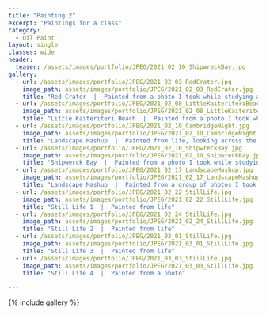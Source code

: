 ```yaml
---
title: "Painting 2"
excerpt: "Paintings for a class"
category:
  - Oil Paint
layout: single
classes: wide
header:
  teaser: /assets/images/portfolio/JPEG/2021_02_10_ShipwreckBay.jpg
gallery:
  - url: /assets/images/portfolio/JPEG/2021_02_03_RedCrater.jpg
    image_path: assets/images/portfolio/JPEG/2021_02_03_RedCrater.jpg
    title: "Red Crater  |  Painted from a photo I took while studying abroad"
  - url: /assets/images/portfolio/JPEG/2021_02_08_LittleKaiteriteriBeach.jpg
    image_path: assets/images/portfolio/JPEG/2021_02_08_LittleKaiteriteriBeach.jpg
    title: "Little Kaiteriteri Beach  |  Painted from a photo I took while studying abroad"
  - url: /assets/images/portfolio/JPEG/2021_02_10_CambridgeNight.jpg
    image_path: assets/images/portfolio/JPEG/2021_02_10_CambridgeNight.jpg
    title: "Landscape Mashup  |  Painted from life, looking across the Charles River from the BU CFA building to Cambridge"
  - url: /assets/images/portfolio/JPEG/2021_02_10_ShipwreckBay.jpg
    image_path: assets/images/portfolio/JPEG/2021_02_10_ShipwreckBay.jpg
    title: "Shipwerck Bay  |  Painted from a photo I took while studying abroad"
  - url: /assets/images/portfolio/JPEG/2021_02_17_LandscapeMashup.jpg
    image_path: assets/images/portfolio/JPEG/2021_02_17_LandscapeMashup.jpg
    title: "Landscape Mashup  |  Painted from a group of photos I took while studying abroad"
  - url: /assets/images/portfolio/JPEG/2021_02_22_StillLife.jpg
    image_path: assets/images/portfolio/JPEG/2021_02_22_StillLife.jpg
    title: "Still Life 1  |  Painted from life"
  - url: /assets/images/portfolio/JPEG/2021_02_24_StillLife.jpg
    image_path: assets/images/portfolio/JPEG/2021_02_24_StillLife.jpg
    title: "Still Life 2  |  Painted from life"
  - url: /assets/images/portfolio/JPEG/2021_03_01_StillLife.jpg
    image_path: assets/images/portfolio/JPEG/2021_03_01_StillLife.jpg
    title: "Still Life 3  |  Painted from life"
  - url: /assets/images/portfolio/JPEG/2021_03_03_StillLife.jpg
    image_path: assets/images/portfolio/JPEG/2021_03_03_StillLife.jpg
    title: "Still Life 4  |  Painted from a photo"

---
```


{% include gallery %}
